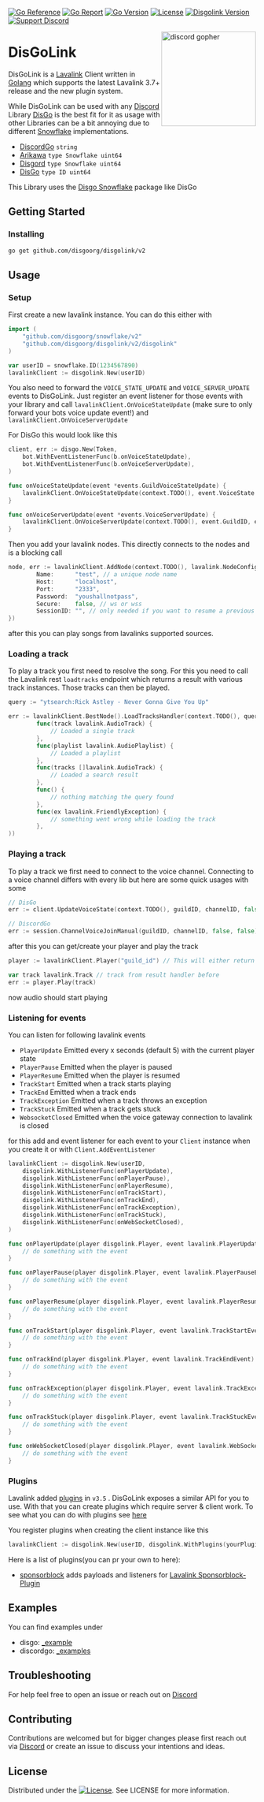 [![Go Reference](https://pkg.go.dev/badge/github.com/disgoorg/disgolink.svg)](https://pkg.go.dev/github.com/disgoorg/disgolink)
[![Go Report](https://goreportcard.com/badge/github.com/disgoorg/disgolink/v2)](https://goreportcard.com/report/github.com/disgoorg/disgolink)
[![Go Version](https://img.shields.io/github/go-mod/go-version/disgoorg/disgolink?filename=go.mod)](https://golang.org/doc/devel/release.html)
[![License](https://img.shields.io/badge/License-Apache%202.0-blue.svg)](https://github.com/disgoorg/disgolink/blob/master/LICENSE)
[![Disgolink Version](https://img.shields.io/github/v/release/disgoorg/disgolink?label=release)](https://github.com/disgoorg/disgolink/releases/latest)
[![Support Discord](https://discord.com/api/guilds/817327181659111454/widget.png)](https://discord.gg/NFmvZYmZMF)

<img align="right" src="/.github/disgolink.png" width=192 alt="discord gopher">

# DisGoLink

DisGoLink is a [Lavalink](https://github.com/freyacodes/Lavalink) Client written in [Golang](https://golang.org/) which supports the latest Lavalink 3.7+ release and the new plugin system. 

While DisGoLink can be used with any [Discord](https://discord.com) Library [DisGo](https://github.com/disgoorg/disgo) is the best fit for it as usage with other Libraries can be a bit annoying due to different [Snowflake](https://github.com/disgoorg/snowflake) implementations.

* [DiscordGo](https://github.com/bwmarrin/discordgo) `string`
* [Arikawa](https://github.com/diamondburned/arikawa) `type Snowflake uint64`
* [Disgord](https://github.com/andersfylling/disgord) `type Snowflake uint64`
* [DisGo](https://github.com/disgoorg/disgo) `type ID uint64`

This Library uses the [Disgo Snowflake](https://github.com/disgoorg/snowflake) package like DisGo

## Getting Started

### Installing

```sh
go get github.com/disgoorg/disgolink/v2
```

## Usage

### Setup

First create a new lavalink instance. You can do this either with

```go
import (
	"github.com/disgoorg/snowflake/v2"
	"github.com/disgoorg/disgolink/v2/disgolink"
)

var userID = snowflake.ID(1234567890)
lavalinkClient := disgolink.New(userID)
```

You also need to forward the `VOICE_STATE_UPDATE` and `VOICE_SERVER_UPDATE` events to DisGoLink.
Just register an event listener for those events with your library and call `lavalinkClient.OnVoiceStateUpdate` (make sure to only forward your bots voice update event!) and `lavalinkClient.OnVoiceServerUpdate`


For DisGo this would look like this
```go
client, err := disgo.New(Token,
    bot.WithEventListenerFunc(b.onVoiceStateUpdate),
    bot.WithEventListenerFunc(b.onVoiceServerUpdate),
)

func onVoiceStateUpdate(event *events.GuildVoiceStateUpdate) {
    lavalinkClient.OnVoiceStateUpdate(context.TODO(), event.VoiceState.GuildID, event.VoiceState.ChannelID, event.VoiceState.SessionID)
}

func onVoiceServerUpdate(event *events.VoiceServerUpdate) {
    lavalinkClient.OnVoiceServerUpdate(context.TODO(), event.GuildID, event.Token, *event.Endpoint)
}
```

Then you add your lavalink nodes. This directly connects to the nodes and is a blocking call
```go
node, err := lavalinkClient.AddNode(context.TODO(), lavalink.NodeConfig{
		Name:      "test", // a unique node name
		Host:      "localhost",
		Port:      "2333",
		Password:  "youshallnotpass",
		Secure:    false, // ws or wss
		SessionID: "", // only needed if you want to resume a previous lavalink session
})
```

after this you can play songs from lavalinks supported sources.

### Loading a track

To play a track you first need to resolve the song. For this you need to call the Lavalink rest `loadtracks` endpoint which returns a result with various track instances. Those tracks can then be played.
```go
query := "ytsearch:Rick Astley - Never Gonna Give You Up"

err := lavalinkClient.BestNode().LoadTracksHandler(context.TODO(), query, lavalink.NewResultHandler(
		func(track lavalink.AudioTrack) {
			// Loaded a single track
		},
		func(playlist lavalink.AudioPlaylist) {
			// Loaded a playlist
		},
		func(tracks []lavalink.AudioTrack) {
			// Loaded a search result
		},
		func() {
			// nothing matching the query found
		},
		func(ex lavalink.FriendlyException) {
			// something went wrong while loading the track
		},
))
```

### Playing a track

To play a track we first need to connect to the voice channel.
Connecting to a voice channel differs with every lib but here are some quick usages with some
```go
// DisGo
err := client.UpdateVoiceState(context.TODO(), guildID, channelID, false, false)

// DiscordGo
err := session.ChannelVoiceJoinManual(guildID, channelID, false, false)
```

after this you can get/create your player and play the track
```go
player := lavalinkClient.Player("guild_id") // This will either return an existing or new player

var track lavalink.Track // track from result handler before
err := player.Play(track)
```
now audio should start playing

### Listening for events

You can listen for following lavalink events
* `PlayerUpdate` Emitted every x seconds (default 5) with the current player state
* `PlayerPause` Emitted when the player is paused
* `PlayerResume` Emitted when the player is resumed
* `TrackStart` Emitted when a track starts playing
* `TrackEnd` Emitted when a track ends
* `TrackException` Emitted when a track throws an exception
* `TrackStuck` Emitted when a track gets stuck
* `WebsocketClosed` Emitted when the voice gateway connection to lavalink is closed

for this add and event listener for each event to your `Client` instance when you create it or with `Client.AddEventListener`
```go
lavalinkClient := disgolink.New(userID,
    disgolink.WithListenerFunc(onPlayerUpdate),
    disgolink.WithListenerFunc(onPlayerPause),
	disgolink.WithListenerFunc(onPlayerResume),
	disgolink.WithListenerFunc(onTrackStart),
	disgolink.WithListenerFunc(onTrackEnd),
	disgolink.WithListenerFunc(onTrackException),
	disgolink.WithListenerFunc(onTrackStuck),
	disgolink.WithListenerFunc(onWebSocketClosed),
)

func onPlayerUpdate(player disgolink.Player, event lavalink.PlayerUpdateEvent) {
    // do something with the event
}

func onPlayerPause(player disgolink.Player, event lavalink.PlayerPauseEvent) {
    // do something with the event
}

func onPlayerResume(player disgolink.Player, event lavalink.PlayerResumeEvent) {
    // do something with the event
}

func onTrackStart(player disgolink.Player, event lavalink.TrackStartEvent) {
    // do something with the event
}

func onTrackEnd(player disgolink.Player, event lavalink.TrackEndEvent) {
    // do something with the event
}

func onTrackException(player disgolink.Player, event lavalink.TrackExceptionEvent) {
    // do something with the event
}

func onTrackStuck(player disgolink.Player, event lavalink.TrackStuckEvent) {
    // do something with the event
}

func onWebSocketClosed(player disgolink.Player, event lavalink.WebSocketClosedEvent) {
    // do something with the event
}
```

### Plugins

Lavalink added [plugins](https://github.com/freyacodes/Lavalink/blob/master/PLUGINS.md) in `v3.5` . DisGoLink exposes a similar API for you to use. With that you can create plugins which require server & client work.
To see what you can do with plugins see [here](https://github.com/disgoorg/disgolink/blob/v2/disgolink/plugin.go)

You register plugins when creating the client instance like this
```go
lavalinkClient := disgolink.New(userID, disgolink.WithPlugins(yourPlugin))
```

Here is a list of plugins(you can pr your own to here):
* [sponsorblock](https://github.com/disgoorg/sponsorblock-plugin) adds payloads and listeners for [Lavalink Sponsorblock-Plugin](https://github.com/Topis-Lavalink-Plugins/Sponsorblock-Plugin)

## Examples

You can find examples under 
* disgo: [_example](https://github.com/disgoorg/disgolink/tree/v2/_examples/disgo)
* discordgo:   [_examples](https://github.com/disgoorg/disgolink/tree/v2/_examples/discordgo)

## Troubleshooting

For help feel free to open an issue or reach out on [Discord](https://discord.gg/NFmvZYmZMF)

## Contributing

Contributions are welcomed but for bigger changes please first reach out via [Discord](https://discord.gg/NFmvZYmZMF) or create an issue to discuss your intentions and ideas.

## License

Distributed under the [![License](https://img.shields.io/badge/License-Apache%202.0-blue.svg)](https://github.com/disgoorg/disgolink/blob/master/LICENSE). See LICENSE for more information.
